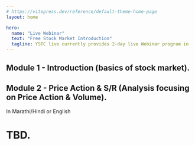 ```yaml
---
# https://vitepress.dev/reference/default-theme-home-page
layout: home

hero:
  name: "Live Webinar"
  text: "Free Stock Market Introduction"
  tagline: YSTC live currently provides 2-day live Webinar program in 
---
```


## Module 1 - Introduction (basics of stock market).
## Module 2 - Price Action & S/R (Analysis focusing on Price Action & Volume).

In Marathi/Hindi or English
# TBD.
